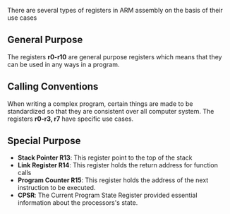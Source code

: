 There are several types of registers in ARM assembly on the basis of their use cases

## General Purpose 
The registers **r0-r10** are general purpose registers which means that they can be used in any ways in a program.

## Calling Conventions
When writing a complex program, certain things are made to be standardized so that they are consistent over all computer system. The registers **r0-r3, r7** have specific use cases. 

## Special Purpose
- **Stack Pointer R13**:  This register point to the top of the stack
- **Link Register R14**:  This register holds the return address for function calls
- **Program Counter R15**: This register holds the address of the next instruction to be executed.
- **CPSR**: The Current Program State Register provided essential information about the processors's state.






